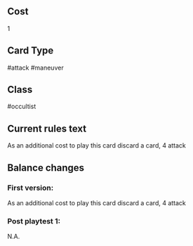 ## Cost
1
## Card Type
#attack #maneuver 
## Class
#occultist 
## Current rules text
As an additional cost to play this card discard a card, 4 attack
## Balance changes
### First version:
As an additional cost to play this card discard a card, 4 attack
### Post playtest 1:
N.A.